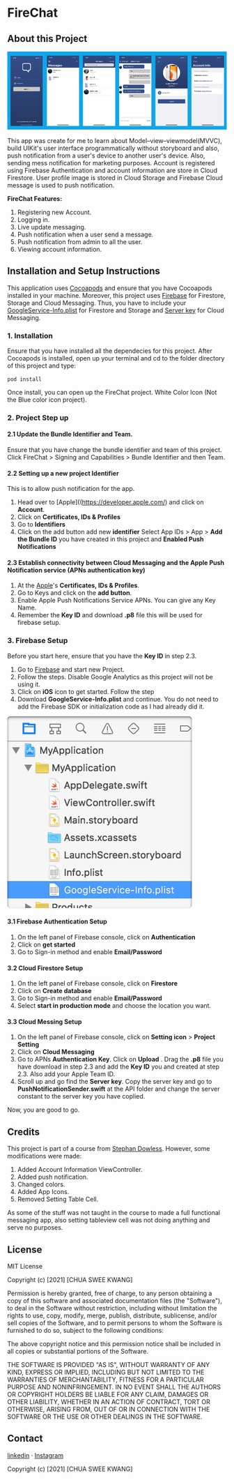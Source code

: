 #  FireChat

## About this Project
![App Screenshot](./Readme/screenshot.png)

This app was create for me to learn about Model–view–viewmodel(MVVC), build UIKit's user interface programmatically without storyboard and also, push notification from a user's device to another user's device. Also, sending mess notification for marketing purposes. Account is registered using Firebase Authentication and account information are store in Cloud Firestore. User profile image is stored in Cloud Storage and Firebase Cloud message is used to push notification.

**FireChat Features:**

1. Registering new Account.
2. Logging in.
3. Live update messaging.
4. Push notification when a user send a message.
5. Push notification from admin to all the user.
6. Viewing account information.

## Installation and Setup Instructions
This application uses [Cocoapods](https://guides.cocoapods.org/using/getting-started.html) and ensure that you have Cocoapods installed in your machine. Moreover, this project uses [Firebase](https://firebase.google.com/l) for Firestore, Storage and Cloud Messaging. Thus, you have to include your [GoogleService-Info.plist](https://firebase.google.com/docs/ios/setupl) for Firestore and Storage and [Server key](https://firebase.google.com/docs/cloud-messaging/server) for Cloud Messaging.

### 1. Installation
Ensure that you have installed all the dependecies for this project. After Cocoapods is installed, open up your terminal and cd to the folder directory of this project and type:
```
pod install
```

Once install, you can open up the FireChat project. White Color Icon (Not the Blue color icon project).

### 2. Project Step up
#### 2.1 Update the Bundle Identifier and Team.
Ensure that you have change the bundle identifier and team of this project. Click FireChat > Signing and Capabilities > Bundle Identifier and then Team.

#### 2.2 Setting up a new project Identifier
This is to allow push notification for the app.

1. Head over to [Apple]((https://developer.apple.com/) and click on **Account**.
2. Click on **Certificates, IDs & Profiles**
3. Go to **Identifiers**
4. Click on the add button add new **identifier**
    Select App IDs > App > **Add the Bundle ID** you have created in this project and **Enabled Push Notifications**
    
#### 2.3 Establish connectivity between Cloud Messaging and the Apple Push Notification service (APNs authentication key)

1. At the  [Apple](https://developer.apple.com/)'s **Certificates, IDs & Profiles**.
2. Go to Keys and click on the **add button**.
3. Enable Apple Push Notifications Service APNs. You can give any Key Name.
4. Remember the **Key ID** and download **.p8** file this will be used for firebase setup.

### 3. Firebase Setup
Before you start here, ensure that you have the **Key ID** in step 2.3.
1. Go to [Firebase](https://firebase.google.com/) and start new Project.
2. Follow the steps. Disable Google Analytics as this project will not be using it.
3. Click on **iOS** icon to get started. Follow the step
4. Download **GoogleService-Info.plist** and continue. You do not need to add the Firebase SDK or  initialization code as I had already did it.

![image](./Readme/googleService-info.png "hover title")

#### 3.1 Firebase Authentication Setup
1. On the left panel of Firebase console, click on **Authentication**
2. Click on **get started**
3. Go to Sign-in method and enable **Email/Password**

#### 3.2 Cloud Firestore Setup
1. On the left panel of Firebase console, click on **Firestore**
2. Click on **Create database**
3. Go to Sign-in method and enable **Email/Password**
4. Select **start in production mode** and choose the location you want.

#### 3.3 Cloud Messing Setup
1. On the left panel of Firebase console, click on **Setting icon** > **Project Setting**
2. Click on **Cloud Messaging**
3. Go to APNs **Authentication Key**. Click on **Upload** . Drag the **.p8** file you have download in step 2.3 and add the **Key ID** you and created at step 2.3. Also add your Apple Team ID.
4. Scroll up and go find the **Server key**. Copy the server key and go to **PushNotificationSender.swift** at the API folder and change the server constant to the server key you have coplied.

Now, you are good to go.

## Credits
This project is part of a course from [Stephan Dowless]("https://www.udemy.com/user/stephan-dowless/"). However, some modifications were made:

1. Added Account Information ViewController.
2. Added push notification.
3. Changed colors.
4. Added App Icons.
3. Removed Setting Table Cell.

As some of the stuff was not taught in the course to made a full functional messaging app, also setting tableview cell was not doing anything and serve no purposes.


## License
MIT License

Copyright (c) [2021] [CHUA SWEE KWANG]

Permission is hereby granted, free of charge, to any person obtaining a copy of this software and associated documentation files (the "Software"), to deal in the Software without restriction, including without limitation the rights to use, copy, modify, merge, publish, distribute, sublicense, and/or sell copies of the Software, and to permit persons to whom the Software is furnished to do so, subject to the following conditions:

The above copyright notice and this permission notice shall be included in all copies or substantial portions of the Software.

THE SOFTWARE IS PROVIDED "AS IS", WITHOUT WARRANTY OF ANY KIND, EXPRESS OR IMPLIED, INCLUDING BUT NOT LIMITED TO THE WARRANTIES OF MERCHANTABILITY, FITNESS FOR A PARTICULAR PURPOSE AND NONINFRINGEMENT. IN NO EVENT SHALL THE AUTHORS OR COPYRIGHT HOLDERS BE LIABLE FOR ANY CLAIM, DAMAGES OR OTHER LIABILITY, WHETHER IN AN ACTION OF CONTRACT, TORT OR OTHERWISE, ARISING FROM, OUT OF OR IN CONNECTION WITH THE SOFTWARE OR THE USE OR OTHER DEALINGS IN THE SOFTWARE.

## Contact
[linkedin](https://www.linkedin.com/in/chuasweekwang/) · [Instagram](https://www.instagram.com/sweekwang/)
 

Copyright (c) [2021] [CHUA SWEE KWANG]